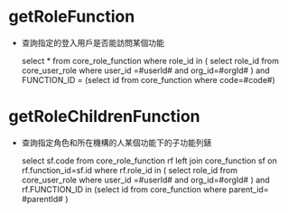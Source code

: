 getRoleFunction
===

* 查詢指定的登入用戶是否能訪問某個功能

	select * from core_role_function where role_id in (
		select role_id  from core_user_role where user_id =#userId# and org_id=#orgId#
	) and FUNCTION_ID = (select id from core_function where code=#code#)



getRoleChildrenFunction
===

* 查詢指定角色和所在機構的人某個功能下的子功能列錶

	select sf.code from core_role_function  rf left join core_function sf on rf.function_id=sf.id where rf.role_id in (
		select role_id  from core_user_role where user_id =#userId# and org_id=#orgId#
	) and rf.FUNCTION_ID in (select id from core_function where parent_id=  #parentId#	)
	



